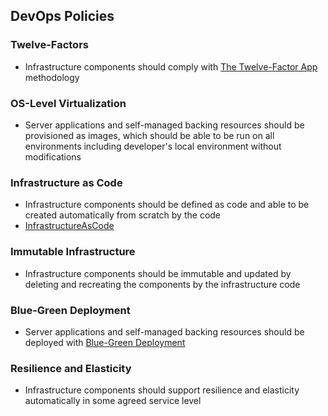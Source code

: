 ## DevOps Policies

### Twelve-Factors

- Infrastructure components should comply with [The Twelve-Factor App](http://12factor.net/)
  methodology

### OS-Level Virtualization

- Server applications and self-managed backing resources should be provisioned as
  images, which should be able to be run on all environments including developer's
  local environment without modifications

### Infrastructure as Code

- Infrastructure components should be defined as code and able to be created automatically
  from scratch by the code
- [InfrastructureAsCode](https://martinfowler.com/bliki/InfrastructureAsCode.html)

### Immutable Infrastructure

- Infrastructure components should be immutable and updated by deleting and recreating
  the components by the infrastructure code

### Blue-Green Deployment

- Server applications and self-managed backing resources should be deployed with
  [Blue-Green Deployment](http://martinfowler.com/bliki/BlueGreenDeployment.html)

### Resilience and Elasticity

- Infrastructure components should support resilience and elasticity automatically
  in some agreed service level
